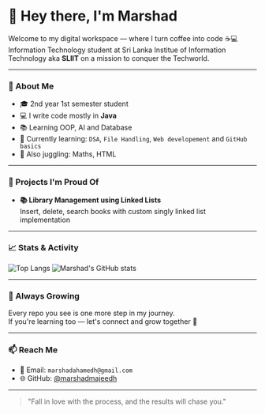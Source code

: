 # 👋 Hey there, I'm Marshad

Welcome to my digital workspace — where I turn coffee into code ☕💻  
Information Technology student at Sri Lanka Institue of Information Technology aka **SLIIT** on a mission to conquer the Techworld.

---

### 🚀 About Me

- 🎓 2nd year 1st semester student
- 💻 I write code mostly in **Java**
- 📚 Learning OOP, AI and Database
- 🧠 Currently learning: `DSA`, `File Handling`, `Web developement` and `GitHub basics`
- 📌 Also juggling: Maths, HTML

---

### 💼 Projects I'm Proud Of  

- **📚 Library Management using Linked Lists**  
  Insert, delete, search books with custom singly linked list implementation

---

### 📈 Stats & Activity

![Top Langs](https://github-readme-stats.vercel.app/api/top-langs/?username=marshadmajeedh&layout=compact&theme=radical)
![Marshad's GitHub stats](https://github-readme-stats.vercel.app/api?username=marshadmajeedh&show_icons=true&theme=radical)

---

### 🌱 Always Growing

Every repo you see is one more step in my journey.  
If you're learning too — let's connect and grow together 💪

---

### 📫 Reach Me

- 💌 Email: `marshadahamedh@gmail.com`
- 🌐 GitHub: [@marshadmajeedh](https://github.com/marshadmajeedh)

---

> "Fall in love with the process, and the results will chase you."

